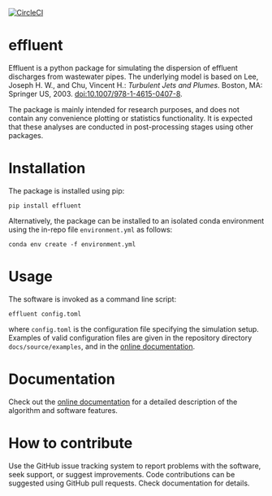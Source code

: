 [![CircleCI](
https://circleci.com/gh/pnsaevik/effluent/tree/main.svg?style=shield)
](https://circleci.com/gh/pnsaevik/effluent)

# effluent

Effluent is a python package for simulating the dispersion of effluent
discharges from wastewater pipes. The underlying model is based on
Lee, Joseph H. W., and Chu, Vincent H.: *Turbulent Jets and Plumes*.
Boston, MA: Springer US, 2003.
[doi:10.1007/978-1-4615-0407-8](https://doi.org/10.1007/978-1-4615-0407-8).

The package is mainly intended for research purposes, and does not contain
any convenience plotting or statistics functionality. It is expected that
these analyses are conducted in post-processing stages using other packages.


# Installation

The package is installed using pip:

    pip install effluent

Alternatively, the package can be installed to an isolated conda environment
using the in-repo file `environment.yml` as follows:

    conda env create -f environment.yml 


# Usage

The software is invoked as a command line script:

    effluent config.toml

where `config.toml` is the configuration file specifying the simulation
setup. Examples of valid configuration files are given in the repository
directory `docs/source/examples`, and in the
[online documentation](https://effluent.readthedocs.io/en/latest/).


# Documentation

Check out the
[online documentation](https://effluent.readthedocs.io/en/latest/) for a
detailed description of the algorithm and software features.


# How to contribute

Use the GitHub issue tracking system to report problems with the software, seek
support, or suggest improvements. Code contributions can be suggested using
GitHub pull requests. Check documentation for details.
